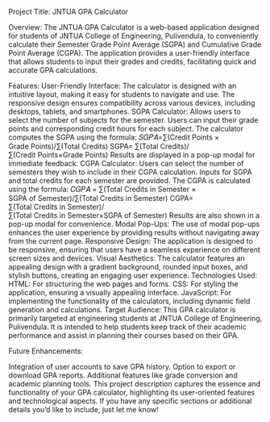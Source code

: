 Project Title: JNTUA GPA Calculator

Overview: The JNTUA GPA Calculator is a web-based application designed for students of JNTUA College of Engineering, Pulivendula, to conveniently calculate their Semester Grade Point Average (SGPA) and Cumulative Grade Point Average (CGPA). The application provides a user-friendly interface that allows students to input their grades and credits, facilitating quick and accurate GPA calculations.

Features:
User-Friendly Interface: The calculator is designed with an intuitive layout, making it easy for students to navigate and use. The responsive design ensures compatibility across various devices, including desktops, tablets, and smartphones.
SGPA Calculator:
Allows users to select the number of subjects for the semester.
Users can input their grade points and corresponding credit hours for each subject.
The calculator computes the SGPA using the formula:
𝑆𝐺𝑃𝐴=∑(Credit Points × Grade Points)/∑(Total Credits)
SGPA= ∑(Total Credits)/∑(Credit Points×Grade Points)
Results are displayed in a pop-up modal for immediate feedback.
CGPA Calculator:
Users can select the number of semesters they wish to include in their CGPA calculation.
Inputs for SGPA and total credits for each semester are provided.
The CGPA is calculated using the formula:
𝐶𝐺𝑃𝐴 = ∑(Total Credits in Semester × SGPA of Semester)/∑(Total Credits in Semester)
CGPA= ∑(Total Credits in Semester)/∑(Total Credits in Semester×SGPA of Semester) 
Results are also shown in a pop-up modal for convenience.
Modal Pop-Ups: The use of modal pop-ups enhances the user experience by providing results without navigating away from the current page.
Responsive Design: The application is designed to be responsive, ensuring that users have a seamless experience on different screen sizes and devices.
Visual Aesthetics: The calculator features an appealing design with a gradient background, rounded input boxes, and stylish buttons, creating an engaging user experience.
Technologies Used:
HTML: For structuring the web pages and forms.
CSS: For styling the application, ensuring a visually appealing interface.
JavaScript: For implementing the functionality of the calculators, including dynamic field generation and calculations.
Target Audience: This GPA calculator is primarily targeted at engineering students at JNTUA College of Engineering, Pulivendula. It is intended to help students keep track of their academic performance and assist in planning their courses based on their GPA.

Future Enhancements:

Integration of user accounts to save GPA history.
Option to export or download GPA reports.
Additional features like grade conversion and academic planning tools.
This project description captures the essence and functionality of your GPA calculator, highlighting its user-oriented features and technological aspects. If you have any specific sections or additional details you’d like to include, just let me know!
